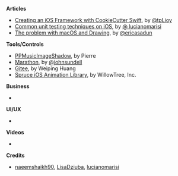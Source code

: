 
**Articles**

* [Creating an iOS Framework with CookieCutter Swift](https://medium.com/cocoaacademymag/creating-an-ios-framework-with-cookiecutter-swift-97f7965b83df#.riyp8az4w), by [@tpLioy](https://twitter.com/tpLioy)
* [Common unit testing techniques on iOS](http://www.marisibrothers.com/2017/03/common-unit-testing-techniques-on-ios.html), by [@ lucianomarisi](https://twitter.com/lucianomarisi)
* [The problem with macOS and Drawing](http://ericasadun.com/2017/03/12/the-problem-with-macos-and-drawing/), by [@ericasadun](https://twitter.com/ericasadun)

**Tools/Controls**

* [PPMusicImageShadow](https://github.com/PierrePerrin/PPMusicImageShadow), by Pierre
* [Marathon](https://github.com/JohnSundell/Marathon), by [@johnsundell](https://twitter.com/johnsundell)
* [Gitee](https://github.com/Nightonke/Gitee), by Weiping Huang
* [Spruce iOS Animation Library](https://github.com/willowtreeapps/spruce-ios), by WillowTree, Inc.

**Business**

*

**UI/UX**

*

**Videos**

*

**Credits**

* [naeemshaikh90](https://github.com/naeemshaikh90), [LisaDziuba](https://github.com/lisadziuba), [lucianomarisi](https://github.com/lucianomarisi)
